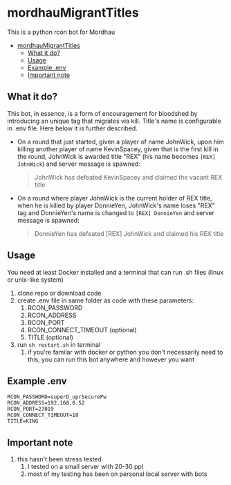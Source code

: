 # mordhauMigrantTitles

This is a python rcon bot for Mordhau

- [mordhauMigrantTitles](#mordhaumigranttitles)
  - [What it do?](#what-it-do)
  - [Usage](#usage)
  - [Example .env](#example-env)
  - [Important note](#important-note)


## What it do?

This bot, in essence, is a form of encouragement for bloodshed by introducing an unique tag that migrates via kill. Title's name is configurable in .env file. Here below it is further described.

- On a round that just started, given a player of name JohnWick, upon him killing another player of name KevinSpacey, given that is the first kill in the round, JohnWick is awarded title "REX" (his name becomes `[REX] JohnWick`) and server message is spawned:
  > JohnWick has defeated KevinSpacey and claimed the vacant REX title
- On a round where player JohnWick is the current holder of REX title, when he is killed by player DonnieYen, JohnWick's name loses "REX" tag and DonnieYen's name is changed to  `[REX] DonnieYen` and server message is spawned:
  > DonnieYen has defeated [REX] JohnWick and claimed his REX title

## Usage
You need at least Docker installed and a terminal that can run .sh files (linux or unix-like system)

1. clone repo or download code
1. create .env file in same folder as code with these parameters:
    1. RCON_PASSWORD
    1. RCON_ADDRESS
    1. RCON_PORT
    2. RCON_CONNECT_TIMEOUT (optional)
    3. TITLE (optional)
2. run `sh restart.sh` in terminal
    1. if you're familar with docker or python you don't necessarily need to this, you can run this bot anywhere and however you want


## Example .env
```
RCON_PASSWORD=superD_uprSecurePw
RCON_ADDRESS=192.168.0.52
RCON_PORT=27019
RCON_CONNECT_TIMEOUT=10
TITLE=KING
```

## Important note
1. this hasn't been stress tested
   1. I tested on a small server with 20-30 ppl
   2. most of my testing has been on personal local server with bots
